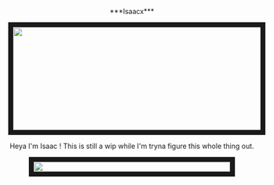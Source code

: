 <p align="center">
***Isaacx***
</p>
<p align="center">
<img src="https://i.pinimg.com/736x/26/a3/92/26a392922ecc6b3694a1de68cf728e82.jpg" width="600" height="210" border="10"/>
</p>

<p align="center">
Heya I'm Isaac ! This is still a wip while I'm tryna figure this whole thing out.
</p>
<p align="center">
<img src="https://64.media.tumblr.com/948f7a77f047bd8afc29a539eb1f0515/5bc533c11613f9df-c8/s1280x1920/46f22dab72f8e072735557faad2cc3944fac6f4b.pnj" width="400" height="20" border="10"/>
</p>
